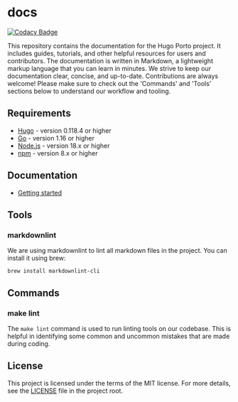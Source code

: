 # docs

[![Codacy Badge](https://app.codacy.com/project/badge/Grade/2b44c015a10b4a7bb19951952d7f2a63)](https://app.codacy.com/gh/hugo-porto/docs/dashboard?utm_source=gh&utm_medium=referral&utm_content=&utm_campaign=Badge_grade)

This repository contains the documentation for the Hugo Porto project. It includes guides, tutorials, and other helpful
resources for users and contributors. The documentation is written in Markdown, a lightweight markup language that you
can learn in minutes. We strive to keep our documentation clear, concise, and up-to-date. Contributions are always
welcome! Please make sure to check out the 'Commands' and 'Tools' sections below to understand our workflow and tooling.

## Requirements

- [Hugo](https://gohugo.io/) - version 0.118.4 or higher
- [Go](https://golang.org/) - version 1.16 or higher
- [Node.js](https://nodejs.org/) - version 18.x or higher
- [npm](https://www.npmjs.com/) - version 8.x or higher

## Documentation

- [Getting started](getting_started.md)

## Tools

### markdownlint

We are using markdownlint to lint all markdown files in the project. You can install it using brew:

```shell
brew install markdownlint-cli
```

## Commands

### make lint

The `make lint` command is used to run linting tools on our codebase. This is helpful in identifying some common and
uncommon mistakes that are made during coding.

## License

This project is licensed under the terms of the MIT license. For more details, see the [LICENSE](LICENSE) file in the
project root.
